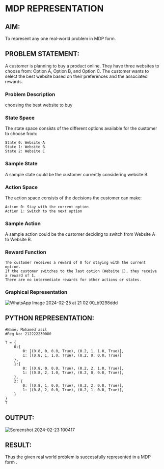 # MDP REPRESENTATION

## AIM:
To represent any one real-world problem in MDP form.

## PROBLEM STATEMENT:
A customer is planning to buy a product online. They have three websites to choose from: Option A, Option B, and Option C. The customer wants to select the best website based on their preferences and the associated rewards.

### Problem Description
choosing the best website to buy

### State Space
The state space consists of the different options available for the customer to choose from:
```
State 0: Website A
State 1: Website B
State 2: Website C
```

### Sample State
A sample state could be the customer currently considering website B.

### Action Space
The action space consists of the decisions the customer can make:
```
Action 0: Stay with the current option
Action 1: Switch to the next option
```

### Sample Action
A sample action could be the customer deciding to switch from Website A to Website B.

### Reward Function
```
The customer receives a reward of 0 for staying with the current option.
If the customer switches to the last option (Website C), they receive a reward of 1.
There are no intermediate rewards for other actions or states.
```

### Graphical Representation

![WhatsApp Image 2024-02-25 at 21 02 00_b9298ddd](https://github.com/Nagul71/mdp-representation/assets/118661118/8f6d90eb-32bc-488c-b66c-6136f15165f6)


## PYTHON REPRESENTATION:
``` 
#Name: Mohamed asil
#Reg No: 212222230080

T = {
    0:{
        0: [(0.8, 0, 0.0, True), (0.2, 1, 1.0, True)],
        1: [(0.8, 1, 1.0, True), (0.2, 0, 0.0, True)]
    },
    1:{
        0: [(0.8, 0, 0.0, True), (0.2, 2, 1.0, True)],
        1: [(0.8, 2, 1.0, True), (0.2, 0, 0.0, True)],
    },
    2: {
        0: [(0.8, 1, 0.0, True), (0.2, 2, 0.0, True)],
        1: [(0.8, 2, 0.0, True), (0.2, 1, 0.0, True)],
    }
}
T
```


## OUTPUT:

![Screenshot 2024-02-23 100417](https://github.com/Anas536/mdp-representation/assets/139841834/0adaf3eb-2353-4121-a694-125a7a1d8c66)


## RESULT:

Thus the given real world problem is successfully represented in a MDP form .

